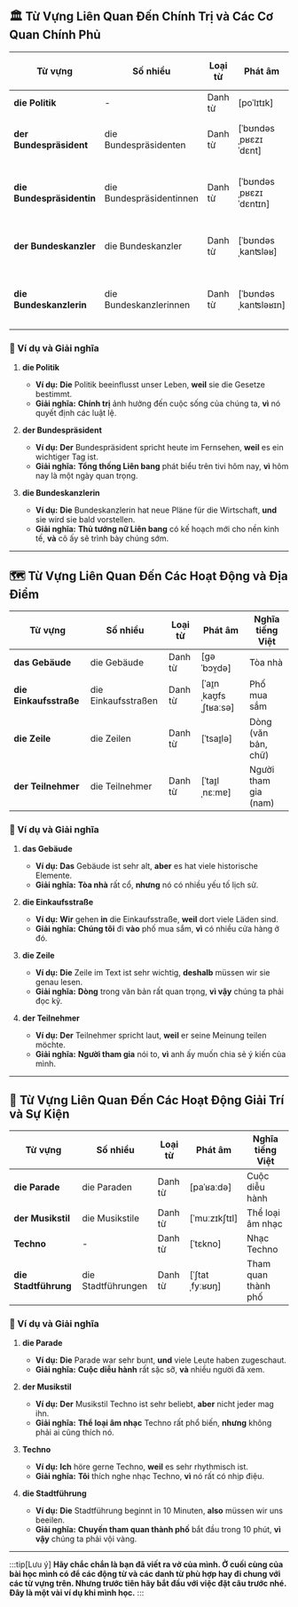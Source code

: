 ## **🏛️ Từ Vựng Liên Quan Đến Chính Trị và Các Cơ Quan Chính Phủ**

|**Từ vựng**|**Số nhiều**|**Loại từ**|**Phát âm**|**Nghĩa tiếng Việt**|
|---|---|---|---|---|
|**die Politik**|-|Danh từ|[poˈlɪtɪk]|Chính trị|
|**der Bundespräsident**|die Bundespräsidenten|Danh từ|[ˈbʊndəsˌpʁɛzɪˈdɛnt]|Tổng thống Liên bang|
|**die Bundespräsidentin**|die Bundespräsidentinnen|Danh từ|[ˈbʊndəsˌpʁɛzɪˈdɛntɪn]|Tổng thống nữ Liên bang|
|**der Bundeskanzler**|die Bundeskanzler|Danh từ|[ˈbʊndəsˌkanʦləʁ]|Thủ tướng Liên bang|
|**die Bundeskanzlerin**|die Bundeskanzlerinnen|Danh từ|[ˈbʊndəsˌkanʦləʁɪn]|Thủ tướng nữ Liên bang|

### **📌 Ví dụ và Giải nghĩa**

1. **die Politik**
    
    - **Ví dụ:** **Die** Politik beeinflusst unser Leben, **weil** sie die Gesetze bestimmt.
    - **Giải nghĩa:** **Chính trị** ảnh hưởng đến cuộc sống của chúng ta, **vì** nó quyết định các luật lệ.
2. **der Bundespräsident**
    
    - **Ví dụ:** **Der** Bundespräsident spricht heute im Fernsehen, **weil** es ein wichtiger Tag ist.
    - **Giải nghĩa:** **Tổng thống Liên bang** phát biểu trên tivi hôm nay, **vì** hôm nay là một ngày quan trọng.
3. **die Bundeskanzlerin**
    
    - **Ví dụ:** **Die** Bundeskanzlerin hat neue Pläne für die Wirtschaft, **und** sie wird sie bald vorstellen.
    - **Giải nghĩa:** **Thủ tướng nữ Liên bang** có kế hoạch mới cho nền kinh tế, **và** cô ấy sẽ trình bày chúng sớm.

---
## **🗺️ Từ Vựng Liên Quan Đến Các Hoạt Động và Địa Điểm**

|**Từ vựng**|**Số nhiều**|**Loại từ**|**Phát âm**|**Nghĩa tiếng Việt**|
|---|---|---|---|---|
|**das Gebäude**|die Gebäude|Danh từ|[ɡəˈbɔʏ̯də]|Tòa nhà|
|**die Einkaufsstraße**|die Einkaufsstraßen|Danh từ|[ˈaɪ̯nˌkaʊ̯fsˌʃtʁaːsə]|Phố mua sắm|
|**die Zeile**|die Zeilen|Danh từ|[ˈtsaɪ̯lə]|Dòng (văn bản, chữ)|
|**der Teilnehmer**|die Teilnehmer|Danh từ|[ˈtaɪ̯lˌnɛːmɐ]|Người tham gia (nam)|

### **📌 Ví dụ và Giải nghĩa**

1. **das Gebäude**
    
    - **Ví dụ:** **Das** Gebäude ist sehr alt, **aber** es hat viele historische Elemente.
    - **Giải nghĩa:** **Tòa nhà** rất cổ, **nhưng** nó có nhiều yếu tố lịch sử.
2. **die Einkaufsstraße**
    
    - **Ví dụ:** **Wir** gehen **in** die Einkaufsstraße, **weil** dort viele Läden sind.
    - **Giải nghĩa:** **Chúng tôi** đi **vào** phố mua sắm, **vì** có nhiều cửa hàng ở đó.
3. **die Zeile**
    
    - **Ví dụ:** **Die** Zeile im Text ist sehr wichtig, **deshalb** müssen wir sie genau lesen.
    - **Giải nghĩa:** **Dòng** trong văn bản rất quan trọng, **vì vậy** chúng ta phải đọc kỹ.
4. **der Teilnehmer**
    
    - **Ví dụ:** **Der** Teilnehmer spricht laut, **weil** er seine Meinung teilen möchte.
    - **Giải nghĩa:** **Người tham gia** nói to, **vì** anh ấy muốn chia sẻ ý kiến của mình.

---
## **🎉 Từ Vựng Liên Quan Đến Các Hoạt Động Giải Trí và Sự Kiện**

|**Từ vựng**|**Số nhiều**|**Loại từ**|**Phát âm**|**Nghĩa tiếng Việt**|
|---|---|---|---|---|
|**die Parade**|die Paraden|Danh từ|[paˈʁaːdə]|Cuộc diễu hành|
|**der Musikstil**|die Musikstile|Danh từ|[ˈmuːzɪkʃtɪl]|Thể loại âm nhạc|
|**Techno**|-|Danh từ|[ˈtɛkno]|Nhạc Techno|
|**die Stadtführung**|die Stadtführungen|Danh từ|[ˈʃtatˌfyːʁʊŋ]|Tham quan thành phố|

### **📌 Ví dụ và Giải nghĩa**

1. **die Parade**
    
    - **Ví dụ:** **Die** Parade war sehr bunt, **und** viele Leute haben zugeschaut.
    - **Giải nghĩa:** **Cuộc diễu hành** rất sặc sỡ, **và** nhiều người đã xem.
2. **der Musikstil**
    
    - **Ví dụ:** **Der** Musikstil Techno ist sehr beliebt, **aber** nicht jeder mag ihn.
    - **Giải nghĩa:** **Thể loại âm nhạc** Techno rất phổ biến, **nhưng** không phải ai cũng thích nó.
3. **Techno**
    
    - **Ví dụ:** **Ich** höre gerne Techno, **weil** es sehr rhythmisch ist.
    - **Giải nghĩa:** **Tôi** thích nghe nhạc Techno, **vì** nó rất có nhịp điệu.
4. **die Stadtführung**
    
    - **Ví dụ:** **Die** Stadtführung beginnt in 10 Minuten, **also** müssen wir uns beeilen.
    - **Giải nghĩa:** **Chuyến tham quan thành phố** bắt đầu trong 10 phút, **vì vậy** chúng ta phải vội vàng.


---
:::tip[Lưu ý]
**Hãy chắc chắn là bạn đã viết ra vở của mình. Ở cuối cùng của bài học mình có để các động từ và các danh từ phù hợp hay đi chung với các từ vựng trên. Nhưng trước tiên hãy bắt đầu với việc đặt câu trước nhé. Đây là một vài ví dụ khi mình học.**
:::